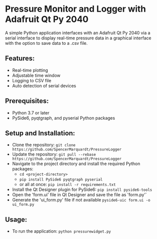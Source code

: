 # Pressure Monitor and Logger with Adafruit Qt Py 2040
A simple Python application interfaces with an Adafruit Qt Py 2040 via a serial interface to display real-time pressure data in a graphical interface with the option to save data to a .csv file.

## Features:
* Real-time plotting
* Adjustable time window
* Logging to CSV file
* Auto detection of serial devices

## Prerequisites:
* Python 3.7 or later
* PySide6, pyqtgraph, and pyserial Python packages

## Setup and Installation:
* Clone the repository: `git clone https://github.com/SpencerMarquardt/PressureLogger`
* Update the repository: `git pull --rebase https://github.com/SpencerMarquardt/PressureLogger`
* Navigate to the project directory and install the required Python packages:
  * `cd <project-directory>`
  * `pip install PySide6 pyqtgraph pyserial`
  * or all at once: `pip install -r requirements.txt`
* Install the Qt Designer plugin for PySide6: `pip install pyside6-tools`
* Open the 'form.ui' file in Qt Designer and save the file as 'form.py'`
* Generate the 'ui_form.py' file if not available `pyside6-uic form.ui -o ui_form.py`

## Usage:
* To run the application: `python pressurewidget.py`
